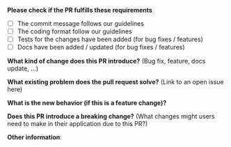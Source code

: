 **Please check if the PR fulfills these requirements**

-   [ ] The commit message follows our guidelines
-   [ ] The coding format follow our guidelines
-   [ ] Tests for the changes have been added (for bug fixes / features)
-   [ ] Docs have been added / updated (for bug fixes / features)

**What kind of change does this PR introduce?** (Bug fix, feature, docs update, ...)

**What existing problem does the pull request solve?** (Link to an open issue here)

**What is the new behavior (if this is a feature change)?**

**Does this PR introduce a breaking change?** (What changes might users need to make in their application due to this PR?)

**Other information**:
